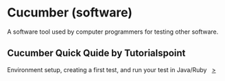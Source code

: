 # Cucumber (software)
A software tool used by computer programmers for testing other software.

## Cucumber Quick Quide by Tutorialspoint
Environment setup, creating a first test, and run your test in Java/Ruby &nbsp;&nbsp;[>](https://www.tutorialspoint.com/cucumber/cucumber_quick_guide.htm)
